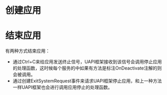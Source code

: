 # 创建应用

# 结束应用
有两种方式结束应用：
* 通过Ctrl+C来给应用发送终止信号，UAPI框架接收到该信号会调用停止应用的处理函数，这时候每个服务的中如果有方法是标注OnDeactivate注解的则会被调用。
* 通过创建ExitSystemRequest事件来请求UAPI框架停止应用，和上一种方法一样UAPI框架也会进行调用应用停止的处理函数。

